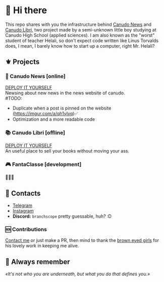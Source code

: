 # 👋 Hi there
This repo shares with you the infrastructure behind [Canudo News](https://t.me/+BkQwfCwewCxkZjhk) and [Canudo Libri](https://t.me/+hyLW-12n5To3OWU0), two project made by a semi-unknown little boy studying at Canudo High School (applied sciences). I am also known as the "worst" student of teacher Helali, so don't expect code written like Linus Torvalds does, I mean, I barely know how to start up a computer, right Mr. Helali?

## ⚜️ Projects
### 📰 Canudo News [online]
[DEPLOY IT YOURSELF](canudo_news/DEPLOY.md)\
Newsing about new news in the news website of canudo.\
#TODO:
- Duplicate when a post is pinned on the website (https://imgur.com/a/qh1yIyq)✅
- Optimization and a more readable code

### 📚 Canudo Libri [offline]
[DEPLOY IT YOURSELF](canudo_libri/DEPLOY.md)\
An useful place to sell your books without moving your ass.

### 🎮 FantaClasse [development]
👀👀👀

## 📨 Contacts
- [Telegram](t.me/branchscope)
- [Instagram](instagram.com/branchscope)
- **Discord:** `branchscope` pretty guessable, huh? :D

### 🆘 Contributions
[Contact me](https://t.me/BranchScope) or just make a PR, then mind to thank the [brown eyed girls](https://youtu.be/UfmkgQRmmeE) for his lovely work in keeping me alive.

## 💭 Always remember
*«It's not who you are underneath, but what you do that defines you.»*